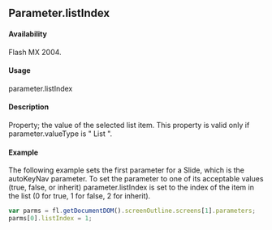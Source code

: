 ## Parameter.listIndex

#### Availability

Flash MX 2004.

#### Usage

parameter.listIndex

#### Description

Property; the value of the selected list item. This property is valid only if parameter.valueType is " List ".

#### Example

The following example sets the first parameter for a Slide, which is the autoKeyNav parameter. To set the parameter to one of its acceptable values (true, false, or inherit) parameter.listIndex is set to the index of the item in the list (0 for true, 1 for false, 2 for inherit).

```javascript
var parms = fl.getDocumentDOM().screenOutline.screens[1].parameters;
parms[0].listIndex = 1; 
```

